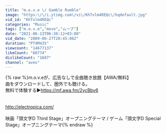 ```yaml
---
title: "m.o.v.e \/ Gamble Rumble"
image: "https:\/\/i.ytimg.com\/vi\/KhTxlm4REQc\/hqdefault.jpg"
vid_id: "KhTxlm4REQc"
categories: "Music"
tags: ["m.o.v.e","move","ムーブ"]
date: "2021-06-13T06:30:12+03:00"
vid_date: "2009-06-27T20:45:06Z"
duration: "PT4M43S"
viewcount: "14677137"
likeCount: "60774"
dislikeCount: "1687"
channel: "avex"
---
```

{% raw %}m.o.v.eが、広告なしで全曲聴き放題【AWA/無料】<br />曲をダウンロードして、圏外でも聴ける。<br />無料で体験する▶<a rel="nofollow" target="blank" href="https://mf.awa.fm/2ycBbv6">https://mf.awa.fm/2ycBbv6</a><br /><br /><br /><a rel="nofollow" target="blank" href="http://electropica.com/">http://electropica.com/</a><br /><br />映画「頭文字D Third Stage」オープニングテーマ / ゲーム「頭文字D Special Stage」オープニングテーマ{% endraw %}
